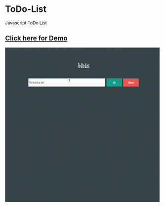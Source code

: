 # ToDo-List
Javascript ToDo List

## <a href="https://sinansarikaya.github.io/ToDo-List/"> Click here for Demo </a>

<img src='https://github.com/sinansarikaya/ToDo-List/blob/main/todo.gif' width='500' height='500'>
